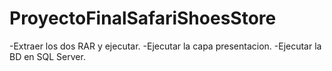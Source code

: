 # ProyectoFinalSafariShoesStore

-Extraer los dos RAR y ejecutar.
-Ejecutar la capa presentacion. 
-Ejecutar la BD en SQL Server.
